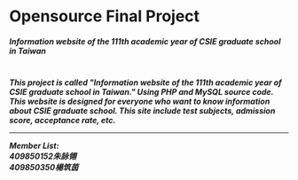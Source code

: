 # Opensource Final Project

<H5>Information website of the 111th academic year of CSIE graduate school in Taiwan<H5/><br/>
This project is called "Information website of the 111th academic year of CSIE graduate school in Taiwan." Using PHP and MySQL source code.
This website is designed for everyone who want to know information about CSIE graduate school.
This site include test subjects, admission score, acceptance rate, etc.
<hr/>


Member List:<br/>
409850152朱詠翎<br/>
409850350楊筑茵
